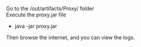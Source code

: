 Go to the /out/artifacts/Proxy/ folder \
Execute the proxy.jar file
* java -jar proxy.jar

Then browse the internet, and you can view the logs.